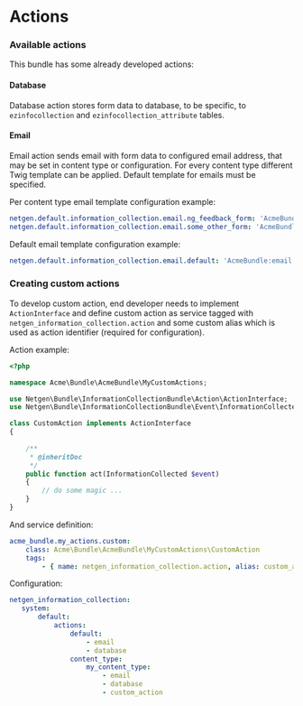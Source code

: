# Actions

### Available actions

This bundle has some already developed actions:

#### Database

Database action stores form data to database, to be specific, to `ezinfocollection` and `ezinfocollection_attribute` tables.

#### Email

Email action sends email with form data to configured email address, that may be set in content type or configuration.
For every content type different Twig template can be applied. Default template for emails must be specified.

Per content type email template configuration example:

```yaml
netgen.default.information_collection.email.ng_feedback_form: 'AcmeBundle:email:ng_feedback_form.html.twig'
netgen.default.information_collection.email.some_other_form: 'AcmeBundle:email:some_other_form.html.twig'
```

Default email template configuration example:

```yaml
netgen.default.information_collection.email.default: 'AcmeBundle:email:default.html.twig'
```

### Creating custom actions

To develop custom action, end developer needs to implement `ActionInterface` 
and define custom action as service tagged with `netgen_information_collection.action` and some custom alias which is used as
action identifier (required for configuration).

Action example:

```php
<?php

namespace Acme\Bundle\AcmeBundle\MyCustomActions;

use Netgen\Bundle\InformationCollectionBundle\Action\ActionInterface;
use Netgen\Bundle\InformationCollectionBundle\Event\InformationCollected;

class CustomAction implements ActionInterface
{
    
    /**
     * @inheritDoc
     */
    public function act(InformationCollected $event)
    {
        // do some magic ...
    }
}
```

And service definition:

```yml
acme_bundle.my_actions.custom:
    class: Acme\Bundle\AcmeBundle\MyCustomActions\CustomAction
    tags:
        - { name: netgen_information_collection.action, alias: custom_action }
```

Configuration:

```yml
netgen_information_collection:
   system:
       default:
           actions:
               default:
                   - email
                   - database
               content_type:
                   my_content_type:
                       - email
                       - database
                       - custom_action
```
